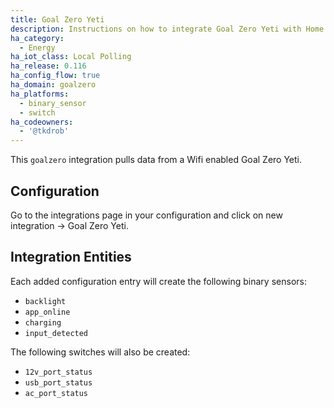 ```yaml
---
title: Goal Zero Yeti
description: Instructions on how to integrate Goal Zero Yeti with Home Assistant
ha_category:
  - Energy
ha_iot_class: Local Polling
ha_release: 0.116
ha_config_flow: true
ha_domain: goalzero
ha_platforms:
  - binary_sensor
  - switch
ha_codeowners:
  - '@tkdrob'
---
```


This `goalzero` integration pulls data from a Wifi enabled Goal Zero Yeti.

## Configuration

Go to the integrations page in your configuration and click on new integration -> Goal Zero Yeti.

## Integration Entities

Each added configuration entry will create the following binary sensors:

- `backlight`
- `app_online`
- `charging`
- `input_detected`

The following switches will also be created:

- `12v_port_status`
- `usb_port_status`
- `ac_port_status`
